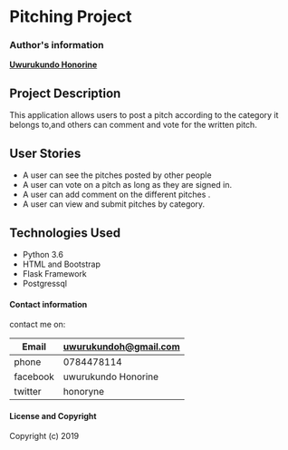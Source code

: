 # Pitching Project

### Author's information
   

  **[Uwurukundo Honorine](https://github.com/honorine1)**




## Project Description
  This application allows users to post a pitch according to the category it belongs to,and others can comment and vote for the written pitch.

## User Stories
  * A user can see the pitches posted by other people
  * A user can vote on a pitch as long as they are signed in.
  * A user can add comment on the different pitches .
  * A user can view and submit pitches by category.

## Technologies Used
  * Python 3.6
  * HTML and Bootstrap
  * Flask Framework
  * Postgressql
  


#### Contact information

contact me on:


|Email               | uwurukundoh@gmail.com |
|--------------------|-----------------------|
| phone              |0784478114             |
|facebook            |uwurukundo Honorine    |
|twitter             |honoryne               |  
      


#### License and Copyright

Copyright (c) 2019
